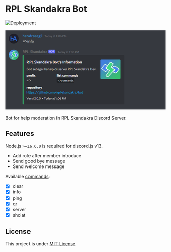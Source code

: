 # RPL Skandakra Bot

![Deployment](https://github.com/rpl-skandakra/bot/actions/workflows/deploy.yml/badge.svg)

![Bot Information](docs/info-bot.png)

Bot for help moderation in RPL Skandakra Discord Server.

## Features

Node.js `>=16.6.0` is required for discord.js v13.

- Add role after member introduce
- Send good bye message
- Send welcome message

Available [commands](commands/slash):

- [x] clear
- [x] info
- [x] ping
- [x] qr
- [x] server
- [x] sholat

## License

This project is under [MIT License](LICENSE).
